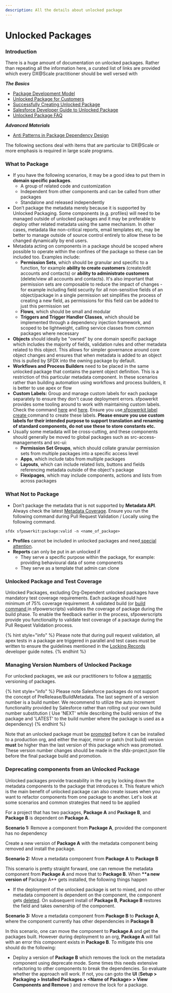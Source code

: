 ```yaml
---
description: All the details about unlocked package
---
```


# Unlocked Packages

### Introduction

There is a huge amount of documentation on unlocked packages. Rather than repeating all the information here, a curated list of links are provided which every DX@Scale practitioner should be well versed with

_**The Basics**_

* [Package Development Model](https://trailhead.salesforce.com/content/learn/modules/sfdx_dev_model) 
* [Unlocked Package for Customers](https://trailhead.salesforce.com/content/learn/modules/unlocked-packages-for-customers) 
* [Successfully Creating Unlocked Package](https://www.youtube.com/watch?v=xJNmHOtIgO0)
* [Salesforce Developer Guide to Unlocked Package](https://developer.salesforce.com/docs/atlas.en-us.sfdx_dev.meta/sfdx_dev/sfdx_dev_unlocked_pkg_intro.htm)
* [Unlocked Package FAQ](https://sfdc-db-gmail.github.io/unlocked-packages/faq-unlocked-pkgs.html)

_**Advanced Materials**_

* [Anti Patterns in Package Dependency Design](https://medium.com/salesforce-architects/5-anti-patterns-in-package-dependency-design-and-how-to-avoid-them-87bb50331cb8)

The following sections deal with items that are particular to DX@Scale or more emphasis is required in large scale programs.

### What to Package

* If you have the following scenarios, it may be a good idea to put them in **domain specific packages**.
  * A group of related code and customization
  * Independent from other components and can be called from other packages
  * Standalone and released independently
* Don’t package the metadata merely because it is supported by Unlocked Packaging. Some components \(e.g. profiles\) will need to be managed outside of unlocked packages and it may be preferable to deploy other related metadata using the same mechanism. In other cases, metadata like non-critical reports, email templates etc, may be better to manage outside of source control entirely to allow these to be changed dynamically by end users.
* Metadata acting on components in a package should be scoped where possible to operate within the confines of the package so these can be included too. Examples include:
  * **Permission Sets**, which should be granular and specific to a function, for example **ability to create customers** \(create/edit accounts and contacts\) or **ability to administrate customers** \(delete/view all accounts and contacts\). It's also important that permission sets are composable to reduce the impact of changes - for example including field security for all non-sensitive fields of an object/package in a single permission set simplifies the process of creating a new field, as permissions for this field can be added to just this permission set
  * **Flows**, which should be small and modular
  * **Triggers and Trigger Handler Classes**, which should be implemented through a dependency injection framework, and scoped to be lightweight, calling service classes from common packages where necessary
* **Objects** should ideally be "owned" by one domain specific package which includes the majority of fields, validation rules and other metadata related to this object. This allows for simpler governance around core object changes and ensures that when metadata is added to an object this is pulled by SFDX into the owning package by default.
* **Workflows and Process Builders** need to be placed in the same unlocked package that contains the parent object definition. This is a restriction of this particular metadata component. In these scenarios rather than building  automation using workflows and process builders, it is better to use apex or flow
* **Custom Labels:** Group and manage custom labels for each package separately to ensure they don't cause deployment errors. sfpowerkit provides some tooling around to work with maintaining custom labels. Check the command [here](https://github.com/Accenture/sfpowerkit#sfpowerkitsourcecustomlabelcreate) and [here](https://github.com/Accenture/sfpowerkit#sfpowerkitsourcecustomlabelreconcile). Ensure you use[ sfpowerkit label create ](https://github.com/Accenture/sfpowerkit#sfpowerkitsourcecustomlabelcreate)command to create these labels.  **Please ensure you use custom labels for their intended purpose to support translation and renaming of standard components, do not use these to store constants etc.**
* Usually some metadata will be cross-cutting, and these components should generally be moved to global packages such as src-access-managements and src-ui:
  * **Permission Set Groups**, which should collate granular permission sets from multiple packages into a specific access level
  * **Apps**, which include tabs from multiple packages
  * **Layouts**, which can include related lists, buttons and fields referencing metadata outside of the object's package
  * **Flexipages**, which may include components, actions and lists from across packages

### What Not to Package

* Don’t package the metadata that is not supported by **Metadata API**. Always check the latest [Metadata Coverage](https://developer.salesforce.com/docs/metadata-coverage/). Ensure you run the following command during Pull Request Validation / Locally using the following command.

```text
sfdx sfpowerkit:package:valid -n <name_of_package>
```

* **Profiles** cannot be included in unlocked packages and need[ special attention](https://docs.dxatscale.io/scm/managing-profiles).
* **Reports** can only be put in an unlocked if
  * They serve a specific purpose within the package, for example: providing behavioural data of some components
  * They serve as a template that admin can clone



### Unlocked Package and Test Coverage

Unlocked Packages, excluding Org-Dependent unlocked packages have mandatory test coverage requirements. Each package should have minimum of 75% coverage requirement. A validated build \(or [build command ](https://dxatscale.gitbook.io/sfpowerscripts/commands/build-and-quickbuild)in sfpowerscripts\) validates the coverage of package during the build phase. To enable the feedback earlier in the process, sfpowerscripts provide you functionality to validate test coverage of a package during the Pull Request Validation process.

{% hint style="info" %}
Please note that during pull request validation, all apex tests in a package are triggered in parallel and test cases must be written to ensure the guidelines mentioned in the [Locking Records](https://developer.salesforce.com/docs/atlas.en-us.apexcode.meta/apexcode/langCon_apex_locking_records.htm) developer guide notes.
{% endhint %}

### Managing Version Numbers of Unlocked Package

For unlocked packages, we ask our practitioners to follow a [semantic](https://semver.org/) versioning of packages.

{% hint style="info" %}
Please note Salesforce packages do not support the concept of PreRelease/BuildMetadata. The last segment of a version number is a build number. We recommend to utilize the auto increment functionality provided by Salesforce rather than rolling out your own build number substitution \( Use 'NEXT' while describing the build version of the package and 'LATEST' to the build number where the package is used as a dependency\)
{% endhint %}

Note that an unlocked package must be [promoted](https://sfpowerscripts.dxatscale.io/commands/command-glossary#sfdx-sfpowerscripts-orchestrator-promote) before it can be installed to a production org, and either the major, minor or patch \(not build\) version **must** be higher than the last version of this package which was promoted. These version number changes should be made in the sfdx-project.json file before the final package build and promotion.

### Deprecating components from an  Unlocked Package

Unlocked packages provide traceability in the org by locking down the metadata components to the package that introduces it. This feature which is the main benefit of unlocked package can also create issues when you want to refactor components from one package to another. Let's look at some scenarios and common strategies that need to be applied

For a project that has two packages, **Package A** and **Package B**, and **Package B** is dependent on **Package A.**

**Scenario 1:** Remove a component from **Package A**, provided the component has no dependency

Create a new version of **Package A** with the metadata component being removed and install the package.

**Scenario 2:** Move a metadata component from **Package A** to **Package B**

This scenario is pretty straight forward, one can remove the metadata component from **Package A** and move that to **Package B**. When **\*\*a new version of** Package A\*\* gets installed, the following things happen

* If the deployment of the unlocked package is set to mixed, and no other metadata component is dependent on the component, the component gets [deleted](https://help.salesforce.com/articleView?id=sf.fields_managing_deleted_fields.htm&type=5). On subsequent install of **Package B**, **Package B** restores the field and takes ownership of the component.  

**Scenario 3:** Move a metadata component from **Package B** to **Package A**, where the component currently has other dependencies in **Package B**

In this scenario, one can move the component to **Package A** and get the packages built. However during deployment to an org, **Package A** will fail with an error this component exists in **Package B**. To mitigate this one should do the following:

* Deploy a version of **Package B** which removes the lock on the metadata component using deprecate mode. Some times this needs extensive refactoring to other components to break the dependencies. So evaluate whether the approach will work. If not, you can goto the **UI** \(**Setup &gt; Packaging &gt; Installed Packages &gt; &lt;Name of Package&gt; &gt; View Components and Remove** \) and remove the lock for a package.


